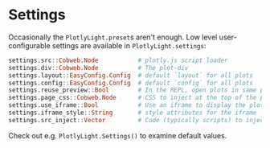 # Settings

Occasionally the `PlotlyLight.preset`s aren't enough.  Low level user-configurable settings are available in `PlotlyLight.settings`:

```julia
settings.src::Cobweb.Node           # plotly.js script loader
settings.div::Cobweb.Node           # The plot-div
settings.layout::EasyConfig.Config  # default `layout` for all plots
settings.config::EasyConfig.Config  # default `config` for all plots
settings.reuse_preview::Bool        # In the REPL, open plots in same page (true, the default) or different pages.
settings.page_css::Cobweb.Node      # CSS to inject at the top of the page
settings.use_iframe::Bool           # Use an iframe to display the plot (default=false)
settings.iframe_style::String       # style attributes for the iframe
settings.src_inject::Vector         # Code (typically scripts) to inject into the html
```

Check out e.g. `PlotlyLight.Settings()` to examine default values.
